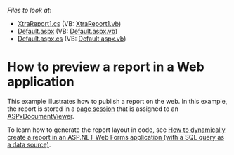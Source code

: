<!-- default file list -->
*Files to look at*:

* [XtraReport1.cs](./CS/WebSite/App_Code/XtraReport1.cs) (VB: [XtraReport1.vb](./VB/WebSite/App_Code/XtraReport1.vb))
* [Default.aspx](./CS/WebSite/Default.aspx) (VB: [Default.aspx.vb](./VB/WebSite/Default.aspx.vb))
* [Default.aspx.cs](./CS/WebSite/Default.aspx.cs) (VB: [Default.aspx.vb](./VB/WebSite/Default.aspx.vb))
<!-- default file list end -->
# How to preview a report in a Web application


<p>This example illustrates how to publish a report on the web. In this example, the report is stored in a <a href="https://msdn.microsoft.com/en-us/library/system.web.ui.page.session(v=vs.110).aspx">page session</a> that is assigned to an <a href="https://documentation.devexpress.com/#XtraReports/clsDevExpressXtraReportsWebASPxDocumentViewertopic">ASPxDocumentViewer</a>.</p>
<p>To learn how to generate the report layout in code, see <a href="https://www.devexpress.com/Support/Center/Example/Details/E889">How to dynamically create a report in an ASP.NET Web Forms application (with a SQL query as a data source)</a>.</p>

<br/>


